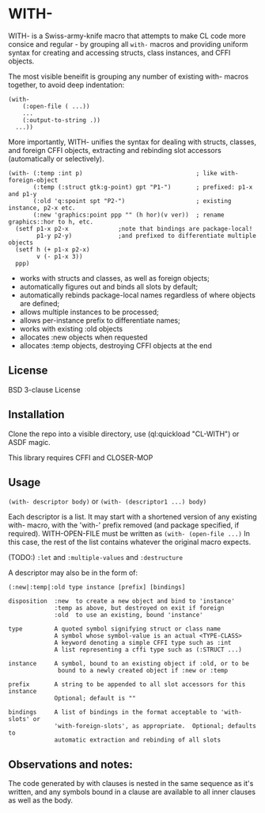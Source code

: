 # WITH-

WITH- is a Swiss-army-knife macro that attempts to make CL code more consice and regular - by grouping all `with-` macros and providing uniform syntax for creating and accessing structs, class instances, and CFFI objects.

The most visible beneifit is grouping any number of existing with- macros together, to avoid deep indentation:
```
(with-
    (:open-file ( ...))    
	...
    (:output-to-string .))
  ...))
```
More importantly, WITH- unifies the syntax for dealing with structs, classes, and foreign CFFI objects, extracting and rebinding slot accessors (automatically or selectively).
```
(with- (:temp :int p)                                ; like with-foreign-object
       (:temp (:struct gtk:g-point) gpt "P1-")       ; prefixed: p1-x and p1-y 
       (:old 'q:spoint spt "P2-")                    ; existing instance, p2-x etc.
       (:new 'graphics:point ppp "" (h hor)(v ver))  ; rename graphics::hor to h, etc.
  (setf p1-x p2-x              ;note that bindings are package-local!
        p1-y p2-y)             ;and prefixed to differentiate multiple objects
  (setf h (+ p1-x p2-x)
        v (- p1-x 3))
  ppp) 
```  
  
* works with structs and classes, as well as foreign objects;
* automatically figures out and binds all slots by default;
* automatically rebinds package-local names regardless of where objects are defined;
* allows multiple instances to be processed;
* allows per-instance prefix to differentiate names;
* works with existing :old objects
* allocates :new objects when requested
* allocates :temp objects, destroying CFFI objects at the end


## License

BSD 3-clause License

## Installation

Clone the repo into a visible directory, use (ql:quickload "CL-WITH") or ASDF magic.

This library requires CFFI and CLOSER-MOP

## Usage

`(with- descriptor body)` or `(with- (descriptor1 ...) body)` 

Each descriptor is a list.  It may start with a shortened version of any existing with- macro, with the 'with-' prefix removed (and package specified, if required).  WITH-OPEN-FILE must be written as  `(with- (open-file ...)`  In this case, the rest of the list contains whatever the original macro expects.

(TODO:) `:let` and `:multiple-values` and `:destructure` 


A descriptor may also be in the form of:

`(:new|:temp|:old type instance [prefix] [bindings]`

```
disposition  :new  to create a new object and bind to 'instance'
             :temp as above, but destroyed on exit if foreign
			 :old  to use an existing, bound 'instance'
			 
type         A quoted symbol signifying struct or class name
             A symbol whose symbol-value is an actual <TYPE-CLASS>
			 A keyword denoting a simple CFFI type such as :int
			 A list representing a cffi type such as (:STRUCT ...)
			 
instance     A symbol, bound to an existing object if :old, or to be
              bound to a newly created object if :new or :temp

prefix       A string to be appended to all slot accessors for this instance
             Optional; default is ""

bindings     A list of bindings in the format acceptable to 'with-slots' or 
             'with-foreign-slots', as appropriate.  Optional; defaults to
			 automatic extraction and rebinding of all slots
```

## Observations and notes:

The code generated by with clauses is nested in the same sequence as it's written, and any symbols bound in a clause are available to all inner clauses as well as the body.

			 


			 

			 
			 
